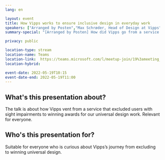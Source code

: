 ```yaml
---
lang: en

layout: event
title: How Vipps works to ensure inclusive design in everyday work
speakers: ["Arranged by Posten","Max Schrøder, Head of Design at Vipps"]
summary-special: "[Arranged by Posten] How did Vipps go from a service that excluded users with visual impairments, to winning awards for universal design? Presented by Max Schrøder, Head of Design at Vipps."

privacy: public

location-type: stream
location-name: Teams
location-link:  https://teams.microsoft.com/l/meetup-join/19%3ameeting_ZmYxNTlhODQtNTZhMy00NGYxLWJmNGMtNzJhNjViNTdhMDkx%40thread.v2/0?context=%7b%22Tid%22%3a%22a1ae5425-0bde-496e-8c5a-8a06b0d94277%22%2c%22Oid%22%3a%2236978e6e-eddd-41d4-b020-98e3b6045ce6%22%2c%22IsBroadcastMeeting%22%3atrue%7d&btype=a&role=a
location-hybrid:

event-date: 2022-05-19T10:15
event-date-end: 2022-05-19T11:00
---
```

## What's this presentation about?
The talk is about how Vipps vent from a service that excluded users with sight impairments to winning awards for our universal design work. Relevant for everyone.

## Who's this presentation for?
Suitable for everyone who is curious about Vipps’s journey from excluding to winning universal design.